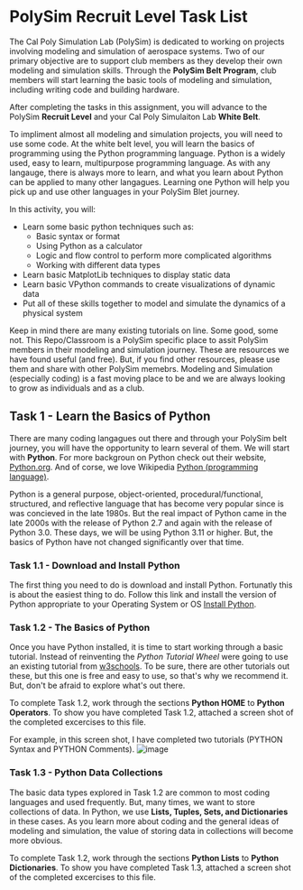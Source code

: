 # PolySim Recruit Level Task List
The Cal Poly Simulation Lab (PolySim) is dedicated to working on projects involving modeling and simulation of aerospace systems.  Two of our primary objective are to support club members as they develop their own modeling and simulation skills.  Through the **PolySim Belt Program**, club members will start learning the basic tools of modeling and simulation, including writing code and building hardware.

After completing the tasks in this assignment, you will advance to the PolySim **Recruit Level** and your Cal Poly Simulaiton Lab **White Belt**.

To impliment almost all modeling and simulation projects, you will need to use some code.  At the white belt level, you will learn the basics of programming using the Python programming language.  Python is a widely used, easy to learn, multipurpose programming language.  As with any langauge, there is always more to learn, and what you learn about Python can be applied to many other langagues.  Learning one Python will help you pick up and use other languages in your PolySim Blet journey.

In this activity, you will:
- Learn some basic python techniques such as:
  - Basic syntax or format
  - Using Python as a calculator
  - Logic and flow control to perform more complicated algorithms
  - Working with different data types
- Learn basic MatplotLib techniques to display static data
- Learn basic VPython commands to create visualizations of dynamic data
- Put all of these skills together to model and simulate the dynamics of a physical system

Keep in mind there are many existing tutorials on line.  Some good, some not.  This Repo/Classroom is a PolySim specific place to assit PolySim members in their modeling and simulation journey.  These are resources we have found useful (and free).  But, if you find other resources, please use them and share with other PolySim memebrs.  Modeling and Simulation (especially coding) is a fast moving place to be and we are always looking to grow as individuals and as a club.

## Task 1 - Learn the Basics of Python
There are many coding langagues out there and through your PolySim belt journey, you will have the opportunity to learn several of them.  We will start with **Python**.  For more backgroun on Python check out their website, [Python.org](https://www.python.org/).  And of corse, we love Wikipedia [Python (programming language)](https://en.wikipedia.org/wiki/Python_(programming_language)).

Python is a general purpose, object-oriented, procedural/functional, structured, and reflective language that has become very popular since is was concieved in the late 1980s.  But the real impact of Python came in the late 2000s with the release of Python 2.7 and again with the release of Python 3.0.  These days, we will be using Python 3.11 or higher.  But, the basics of Python have not changed significantly over that time.

### Task 1.1 - Download and Install Python
The first thing you need to do is download and install Python.  Fortunatly this is about the easiest thing to do.  Follow this link and install the version of Python appropriate to your Operating System or OS [Install Python](https://www.python.org/downloads/).

### Task 1.2 - The Basics of Python
Once you have Python installed, it is time to start working through a basic tutorial.  Instead of reinventing the *Python Tutorial Wheel* were going to use an existing tutorial from [w3schools](https://www.w3schools.com/python/default.asp).  To be sure, there are other tutorials out these, but this one is free and easy to use, so that's why we recommend it.  But, don't be afraid to explore what's out there.

To complete Task 1.2, work through the sections **Python HOME** to **Python Operators**.  To show you have completed Task 1.2, attached a screen shot of the completed excercises to this file.

For example, in this screen shot, I have completed two tutorials (PYTHON Syntax and PYTHON Comments).
![image](https://github.com/Cal-Poly-Simulation-Lab/recruit-level/assets/12238951/12968ed4-92bf-4f8e-b3e2-b1ff399c8433)

### Task 1.3 - Python Data Collections
The basic data types explored in Task 1.2 are common to most coding languages and used frequently.  But, many times, we want to store collections of data.  In Python, we use **Lists, Tuples, Sets, and Dictionaries** in these cases.  As you learn more about coding and the general ideas of modeling and simulation, the value of storing data in collections will become more obvious.

To complete Task 1.2, work through the sections **Python Lists** to **Python Dictionaries**.  To show you have completed Task 1.3, attached a screen shot of the completed excercises to this file.

